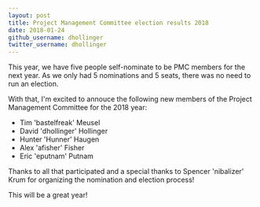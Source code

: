 ```yaml
---
layout: post
title: Project Management Committee election results 2018
date: 2018-01-24
github_username: dhollinger
twitter_username: dhollinger
---
```


This year, we have five people self-nominate to be PMC members for the next year. As we only had 5 nominations and 5 seats, there was no need to run an election.

With that, I'm excited to annouce the following new members of the Project Management Committee for the 2018 year:

* Tim 'bastelfreak' Meusel
* David 'dhollinger' Hollinger
* Hunter 'Hunner' Haugen
* Alex 'afisher' Fisher
* Eric 'eputnam' Putnam

Thanks to all that participated and a special thanks to Spencer 'nibalizer' Krum for organizing the nomination and election process!

This will be a great year!
